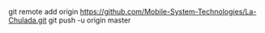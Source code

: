 git remote add origin https://github.com/Mobile-System-Technologies/La-Chulada.git
git push -u origin master
